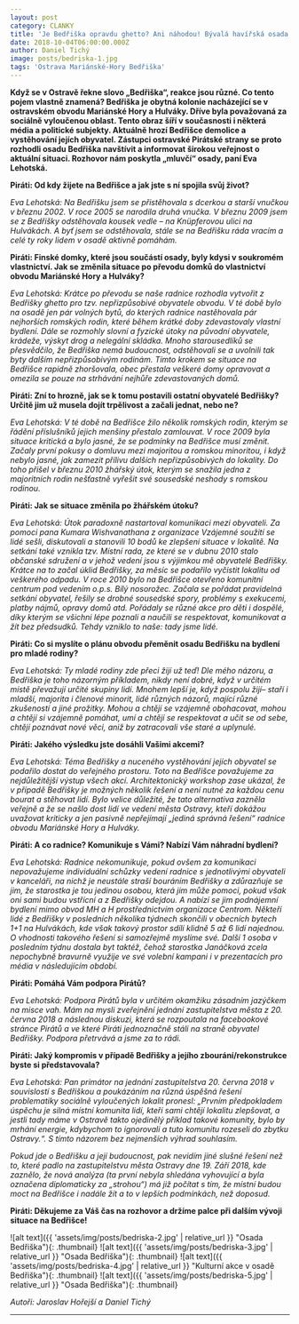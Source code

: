 ```yaml
---
layout: post
category: CLANKY
title: 'Je Bedřiška opravdu ghetto? Ani náhodou! Bývalá havířská osada jde příkladem celé republice'
date: 2018-10-04T06:00:00.000Z
author: Daniel Tichý
image: posts/bedriska-1.jpg
tags: 'Ostrava Mariánské-Hory Bedřiška'
---
```


**Když se v Ostravě řekne slovo „Bedřiška“, reakce jsou různé. Co tento pojem vlastně znamená? Bedřiška je obytná kolonie nacházející se v ostravském obvodu Mariánské Hory a Hulváky. Dříve byla považovaná za sociálně vyloučenou oblast. Tento obraz šíří v současnosti i některá média a politické subjekty. Aktuálně hrozí Bedřišce demolice a vystěhování jejích obyvatel.  Zástupci ostravské Pirátské strany se proto rozhodli osadu Bedřiška navštívit a informovat širokou veřejnost o aktuální situaci. Rozhovor nám poskytla „mluvčí“ osady, paní Eva Lehotská.**

**Piráti: Od kdy žijete na Bedřišce a jak jste s ní spojila svůj život?**

*Eva Lehotská: Na Bedřišku jsem se přistěhovala s dcerkou a starší vnučkou v březnu 2002. V roce 2005 se narodila druhá vnučka. V březnu 2009 jsem se z Bedřišky odstěhovala kousek vedle – na Knüpferovou ulici na Hulvákách. A byť jsem se odstěhovala, stále se na Bedřišku ráda vracím a celé ty roky lidem v osadě aktivně pomáhám.*  

**Piráti: Finské domky, které jsou součástí osady, byly kdysi v soukromém vlastnictví. Jak se změnila situace po převodu domků do vlastnictví obvodu Mariánské Hory a Hulváky?**

*Eva Lehotská: Krátce po převodu se naše radnice rozhodla vytvořit z Bedřišky ghetto pro tzv. nepřizpůsobivé obyvatele obvodu. V té době bylo na osadě jen pár volných bytů, do kterých radnice nastěhovala pár nejhorších romských rodin, které během krátké doby zdevastovaly vlastní bydlení. Dále se rozmohly slovní a fyzické útoky na původní obyvatele, krádeže, výskyt drog a nelegální skládka. Mnoho starousedlíků se přesvědčilo, že Bedřiška nemá budoucnost, odstěhovali se a uvolnili tak byty dalším nepřizpůsobivým rodinám. Tímto krokem se situace na Bedřišce rapidně zhoršovala, obec přestala veškeré domy opravovat a omezila se pouze na strhávání nejhůře zdevastovaných domů.*

**Piráti: Zní to hrozně, jak se k tomu postavili ostatní obyvatelé Bedřišky? Určitě jim už musela dojít trpělivost a začali jednat, nebo ne?**

*Eva Lehotská: V té době na Bedřišce žilo několik romských rodin, kterým se řádění příslušníků jejich menšiny přestalo zamlouvat. V roce 2009 byla situace kritická a bylo jasné, že se podmínky na Bedřišce musí změnit. Začaly první pokusy o domluvu mezi majoritou a romskou minoritou, i když nebylo jasné, jak zamezit přílivu dalších nepřizpůsobivých do lokality. Do toho přišel v březnu 2010 žhářský útok, kterým se snažila jedna z majoritních rodin nešťastně vyřešit své sousedské neshody s romskou rodinou.*

**Piráti: Jak se situace změnila po žhářském útoku?**

*Eva Lehotská: Útok paradoxně nastartoval komunikaci mezi obyvateli. Za pomoci pana Kumara Wishvanathana z organizace Vzájemné soužití se lidé sešli, diskutovali a stanovili 10 bodů ke zlepšení situace v lokalitě. Na setkání také vznikla tzv. Místní rada, ze které se v dubnu 2010 stalo občanské sdružení a v jehož vedení jsou s výjimkou mě obyvatelé Bedřišky. Krátce na to začal úklid Bedřišky, za měsíc se podařilo vyčistit lokalitu od veškerého odpadu. V roce 2010 bylo na Bedřišce otevřeno komunitní centrum pod vedením o.p.s. Bílý nosorožec. Začala se pořádat pravidelná setkání obyvatel, řešily se drobné sousedské spory, problémy s exekucemi, platby nájmů, opravy domů atd. Pořádaly se různé akce pro děti i dospělé, díky kterým se všichni lépe poznali a naučili se respektovat, komunikovat a žít bez předsudků. Tehdy vzniklo to naše: tady jsme lidé.*

**Piráti: Co si myslíte o plánu obvodu přeměnit osadu Bedřišku na bydlení pro mladé rodiny?**

*Eva Lehotská: Ty mladé rodiny zde přeci žijí už teď! Dle mého názoru, a Bedřiška je toho názorným příkladem, nikdy není dobré, když v určitém místě převažují určité skupiny lidí. Mnohem lepší je, když pospolu žijí– staří i mladší, majorita i členové minorit, lidé různých názorů, mající různé zkušeností a jiné prožitky. Mohou a chtějí se vzájemně obohacovat, mohou a chtějí si vzájemně pomáhat, umí a chtějí se respektovat a učit se od sebe, chtějí poznávat nové věci, aniž by zatracovali vše staré a uplynulé.* 

**Piráti: Jakého výsledku jste dosáhli Vašimi akcemi?**

*Eva Lehotská: Téma Bedřišky a nuceného vystěhování jejích obyvatel se podařilo dostat do veřejného prostoru. Toto na Bedřišce považujeme za nejdůležitější výstup všech akcí. Architektonický workshop zase ukázal, že v případě Bedřišky je možných několik řešení a není nutné za každou cenu bourat a stěhovat lidí. Bylo velice důležité, že tato alternativa zazněla veřejně a že se našlo dost lidí ve vedení města Ostravy, kteří dokážou uvažovat kriticky a jen pasivně nepřejímají „jediná správná řešení“ radnice obvodu Mariánské Hory a Hulváky.*  

**Piráti: A co radnice? Komunikuje s Vámi? Nabízí Vám náhradní bydlení?**

*Eva Lehotská: Radnice nekomunikuje, pokud ovšem za komunikaci nepovažujeme individuální schůzky vedení radnice s jednotlivými obyvateli v kanceláři, na nichž je neustále straší bouráním Bedřišky a zdůrazňuje se jim, že starostka je tou jedinou osobou, která jim může pomoci, pokud však oni sami budou vstřícní a z Bedřišky odejdou.  A nabízí se jim podnájemní bydlení mimo obvod MH a H prostřednictvím organizace Centrom. Někteří lidé z Bedřišky v posledních několika týdnech skončili v obecních bytech 1+1 na Hulvákách, kde však takový prostor sdílí klidně 5 až 6 lidí najednou. O vhodnosti takového řešení si samozřejmě myslíme své. Další 1 osoba v posledním týdnu dostala byt taktéž, čehož starostka Janáčková zcela nepochybně bravurně využije ve své volební kampani i v prezentacích pro média v následujícím období.*

**Piráti: Pomáhá Vám podpora Pirátů?**

*Eva Lehotská: Podpora Pirátů byla v určitém okamžiku zásadním jazýčkem na misce vah. Mám na mysli zveřejnění jednání zastupitelstva města z 20. června 2018 a následnou diskuzi, která se rozpoutala na facebookové stránce Pirátů a ve které Piráti jednoznačně stáli na straně obyvatel Bedřišky. Podpora přetrvává a jsme za to rádi.*

**Piráti: Jaký kompromis v případě Bedřišky a jejího zbourání/rekonstrukce byste si představovala?**

*Eva Lehotská: Pan primátor na jednání zastupitelstva 20. června 2018 v souvislostí s Bedřiškou a poukázáním na různá úspěšná řešení problematiky sociálně vyloučených lokalit pronesl: „Prvním předpokladem úspěchu je silná místní komunita lidí, kteří sami chtějí lokalitu zlepšovat, a jestli tady máme v Ostravě takto ojedinělý příklad takové komunity, bylo by mrhání energie, kdybychom to ignorovali a tuto komunitu rozeseli do zbytku Ostravy.“. S tímto názorem bez nejmenších výhrad souhlasím.*

*Pokud jde o Bedřišku a její budoucnost, pak nevidím jiné slušné řešení než to, které padlo na zastupitelstvu města Ostravy dne 19. Září 2018, kde zaznělo, že nová analýza (ta první nebyla shledána vyhovující a byla označena diplomaticky za „strohou“) má již počítat s tím, že místní budou moct na Bedřišce i nadále žít a to v lepších podmínkách, než doposud.* 

**Piráti: Děkujeme za Váš čas na rozhovor a držíme palce při dalším vývoji situace na Bedřišce!**

![alt text]({{ 'assets/img/posts/bedriska-2.jpg' | relative_url }} "Osada Bedřiška"){: .thumbnail}
![alt text]({{ 'assets/img/posts/bedriska-3.jpg' | relative_url }} "Osada Bedřiška"){: .thumbnail}
![alt text]({{ 'assets/img/posts/bedriska-4.jpg' | relative_url }} "Kulturní akce v osadě Bedřiška"){: .thumbnail}
![alt text]({{ 'assets/img/posts/bedriska-5.jpg' | relative_url }} "Osada Bedřiška"){: .thumbnail}

*Autoři: Jaroslav Hořejší a Daniel Tichý*

---
